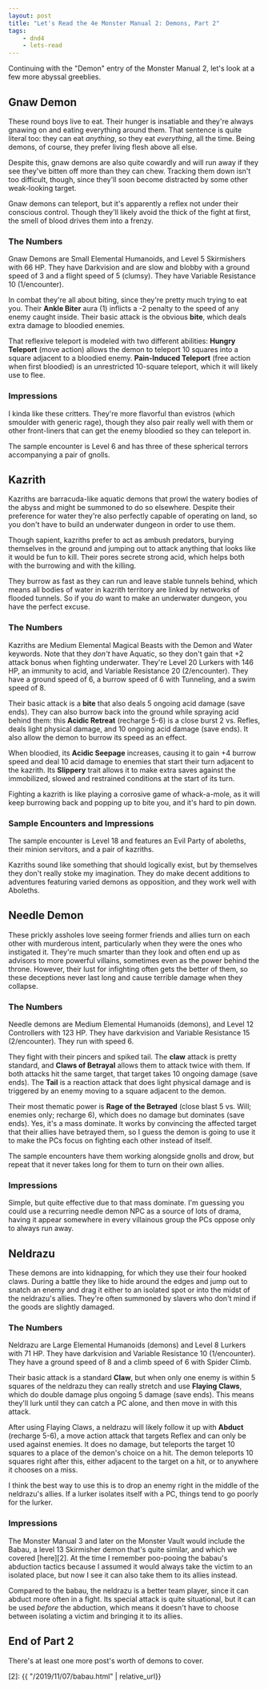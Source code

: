 ```yaml
---
layout: post
title: "Let's Read the 4e Monster Manual 2: Demons, Part 2"
tags:
    - dnd4
    - lets-read
---
```


Continuing with the "Demon" entry of the Monster Manual 2, let's look at a few
more abyssal greeblies.

## Gnaw Demon

These round boys live to eat. Their hunger is insatiable and they're always
gnawing on and eating everything around them. That sentence is quite literal
too: they can eat _anything_, so they eat _everything_, all the time. Being
demons, of course, they prefer living flesh above all else.

Despite this, gnaw demons are also quite cowardly and will run away if they see
they've bitten off more than they can chew. Tracking them down isn't too
difficult, though, since they'll soon become distracted by some other
weak-looking target.

Gnaw demons can teleport, but it's apparently a reflex not under their conscious
control. Though they'll likely avoid the thick of the fight at first, the smell
of blood drives them into a frenzy.

### The Numbers

Gnaw Demons are Small Elemental Humanoids, and Level 5 Skirmishers with 66
HP. They have Darkvision and are slow and blobby with a ground speed of 3 and a
flight speed of 5 (clumsy). They have Variable Resistance 10 (1/encounter).

In combat they're all about biting, since they're pretty much trying to eat
you. Their **Ankle Biter** aura (1) inflicts a -2 penalty to the speed of any
enemy caught inside. Their basic attack is the obvious **bite**, which deals
extra damage to bloodied enemies.

That reflexive teleport is modeled with two different abilities: **Hungry
Teleport** (move action) allows the demon to teleport 10 squares into a square
adjacent to a bloodied enemy. **Pain-Induced Teleport** (free action when first
bloodied) is an unrestricted 10-square teleport, which it will likely use to
flee.

### Impressions

I kinda like these critters. They're more flavorful than evistros (which
smoulder with generic rage), though they also pair really well with them or
other front-liners that can get the enemy bloodied so they can teleport in.

The sample encounter is Level 6 and has three of these spherical terrors
accompanying a pair of gnolls.

## Kazrith

Kazriths are barracuda-like aquatic demons that prowl the watery bodies of the
abyss and might be summoned to do so elsewhere. Despite their preference for
water they're also perfectly capable of operating on land, so you don't have to
build an underwater dungeon in order to use them.

Though sapient, kazriths prefer to act as ambush predators, burying themselves
in the ground and jumping out to attack anything that looks like it would be fun
to kill. Their pores secrete strong acid, which helps both with the burrowing
and with the killing.

They burrow as fast as they can run and leave stable tunnels behind, which means
all bodies of water in kazrith territory are linked by networks of flooded
tunnels. So if you _do_ want to make an underwater dungeon, you have the perfect
excuse.

### The Numbers

Kazriths are Medium Elemental Magical Beasts with the Demon and Water
keywords. Note that they _don't_ have Aquatic, so they don't gain that +2 attack
bonus when fighting underwater. They're Level 20 Lurkers with 146 HP, an
immunity to acid, and Variable Resistance 20 (2/encounter). They have a ground
speed of 6, a burrow speed of 6 with Tunneling, and a swim speed of 8.

Their basic attack is a **bite** that also deals 5 ongoing acid damage (save
ends). They can also burrow back into the ground while spraying acid behind
them: this **Acidic Retreat** (recharge 5-6) is a close burst 2 vs. Refles,
deals light physical damage, and 10 ongoing acid damage (save ends). It also
allow the demon to burrow its speed as an effect.

When bloodied, its **Acidic Seepage** increases, causing it to gain +4 burrow
speed and deal 10 acid damage to enemies that start their turn adjacent to the
kazrith. Its **Slippery** trait allows it to make extra saves against the
immobilized, slowed and restrained conditions at the start of its turn.

Fighting a kazrith is like playing a corrosive game of whack-a-mole, as it will
keep burrowing back and popping up to bite you, and it's hard to pin down.

### Sample Encounters and Impressions

The sample encounter is Level 18 and features an Evil Party of aboleths, their
minion servitors, and a pair of kazriths.

Kazriths sound like something that should logically exist, but by themselves
they don't really stoke my imagination. They do make decent additions to
adventures featuring varied demons as opposition, and they work well with
Aboleths.

## Needle Demon

These prickly assholes love seeing former friends and allies turn on each other
with murderous intent, particularly when they were the ones who instigated
it. They're much smarter than they look and often end up as advisors to more
powerful villains, sometimes even as the power behind the throne. However, their
lust for infighting often gets the better of them, so these deceptions never
last long and cause terrible damage when they collapse.

### The Numbers

Needle demons are Medium Elemental Humanoids (demons), and Level 12 Controllers
with 123 HP. They have darkvision and Variable Resistance 15 (2/encounter). They
run with speed 6.

They fight with their pincers and spiked tail. The **claw** attack is pretty
standard, and **Claws of Betrayal** allows them to attack twice with them. If
both attacks hit the same target, that target takes 10 ongoing damage (save
ends). The **Tail** is a reaction attack that does light physical damage and is
triggered by an enemy moving to a square adjacent to the demon.

Their most thematic power is **Rage of the Betrayed** (close blast 5 vs. Will;
enemies only; recharge 6), which does no damage but dominates (save ends). Yes,
it's a mass dominate. It works by convincing the affected target that their
allies have betrayed them, so I guess the demon is going to use it to make the
PCs focus on fighting each other instead of itself.

The sample encounters have them working alongside gnolls and drow, but repeat
that it never takes long for them to turn on their own allies.

### Impressions

Simple, but quite effective due to that mass dominate. I'm guessing you could
use a recurring needle demon NPC as a source of lots of drama, having it appear
somewhere in every villainous group the PCs oppose only to always run away.

## Neldrazu

These demons are into kidnapping, for which they use their four hooked
claws. During a battle they like to hide around the edges and jump out to snatch
an enemy and drag it either to an isolated spot or into the midst of the
neldrazu's allies. They're often summoned by slavers who don't mind if the goods
are slightly damaged.

### The Numbers

Neldrazu are Large Elemental Humanoids (demons) and Level 8 Lurkers with 71
HP. They have darkvision and Variable Resistance 10 (1/encounter). They have a
ground speed of 8 and a climb speed of 6 with Spider Climb.

Their basic attack is a standard **Claw**, but when only one enemy is within 5
squares of the neldrazu they can really stretch and use **Flaying Claws**, which
do double damage plus ongoing 5 damage (save ends). This means they'll lurk
until they can catch a PC alone, and then move in with this attack.

After using Flaying Claws, a neldrazu will likely follow it up with **Abduct**
(recharge 5-6), a move action attack that targets Reflex and can only be used
against enemies. It does no damage, but teleports the target 10 squares to a
place of the demon's choice on a hit. The demon teleports 10 squares right after
this, either adjacent to the target on a hit, or to anywhere it chooses on a
miss.

I think the best way to use this is to drop an enemy right in the middle of the
neldrazu's allies. If a lurker isolates itself with a PC, things tend to go
poorly for the lurker.

### Impressions

The Monster Manual 3 and later on the Monster Vault would include the Babau, a
level 13 Skirmisher demon that's quite similar, and which we covered
[here][2]. At the time I remember poo-pooing the babau's abduction tactics
because I assumed it would always take the victim to an isolated place, but now
I see it can also take them to its allies instead.

Compared to the babau, the neldrazu is a better team player, since it can abduct
more often in a fight. Its special attack is quite situational, but it can be
used _before_ the abduction, which means it doesn't have to choose between
isolating a victim and bringing it to its allies.

## End of Part 2

There's at least one more post's worth of demons to cover.

[2]: {{ "/2019/11/07/babau.html" | relative_url}}
